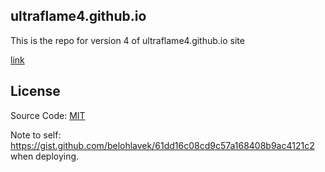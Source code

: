 ## ultraflame4.github.io
This is the repo for version 4 of ultraflame4.github.io site

[link](https://ultraflame4.github.io)



## License

Source Code: [MIT](LICENSE)



Note to self: https://gist.github.com/belohlavek/61dd16c08cd9c57a168408b9ac4121c2
when deploying.
